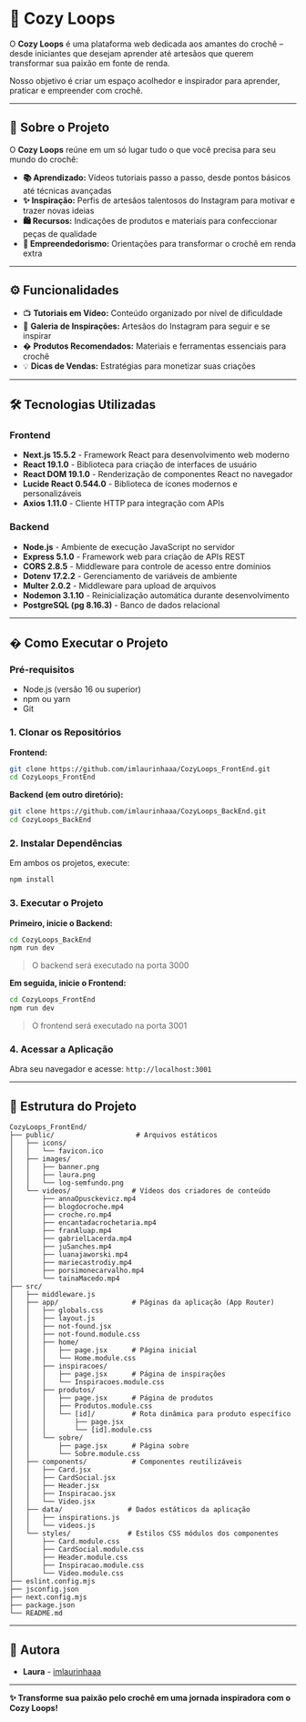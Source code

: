 # 🧶 Cozy Loops

O **Cozy Loops** é uma plataforma web dedicada aos amantes do crochê – desde iniciantes que desejam aprender até artesãos que querem transformar sua paixão em fonte de renda.

Nosso objetivo é criar um espaço acolhedor e inspirador para aprender, praticar e empreender com crochê.

---

## 🌟 Sobre o Projeto

O **Cozy Loops** reúne em um só lugar tudo o que você precisa para seu mundo do crochê:

- **📚 Aprendizado:** Vídeos tutoriais passo a passo, desde pontos básicos até técnicas avançadas
- **✨ Inspiração:** Perfis de artesãos talentosos do Instagram para motivar e trazer novas ideias  
- **🛍️ Recursos:** Indicações de produtos e materiais para confeccionar peças de qualidade
- **💼 Empreendedorismo:** Orientações para transformar o crochê em renda extra

---

## ⚙️ Funcionalidades

- 📺 **Tutoriais em Vídeo:** Conteúdo organizado por nível de dificuldade
- 📸 **Galeria de Inspirações:** Artesãos do Instagram para seguir e se inspirar
- � **Produtos Recomendados:** Materiais e ferramentas essenciais para crochê
- 💡 **Dicas de Vendas:** Estratégias para monetizar suas criações

---

## 🛠️ Tecnologias Utilizadas

### Frontend
- **Next.js 15.5.2** - Framework React para desenvolvimento web moderno
- **React 19.1.0** - Biblioteca para criação de interfaces de usuário
- **React DOM 19.1.0** - Renderização de componentes React no navegador
- **Lucide React 0.544.0** - Biblioteca de ícones modernos e personalizáveis
- **Axios 1.11.0** - Cliente HTTP para integração com APIs

### Backend
- **Node.js** - Ambiente de execução JavaScript no servidor
- **Express 5.1.0** - Framework web para criação de APIs REST
- **CORS 2.8.5** - Middleware para controle de acesso entre domínios
- **Dotenv 17.2.2** - Gerenciamento de variáveis de ambiente
- **Multer 2.0.2** - Middleware para upload de arquivos
- **Nodemon 3.1.10** - Reinicialização automática durante desenvolvimento
- **PostgreSQL (pg 8.16.3)** - Banco de dados relacional

---

## � Como Executar o Projeto

### Pré-requisitos
- Node.js (versão 16 ou superior)
- npm ou yarn
- Git

### 1. Clonar os Repositórios

**Frontend:**
```bash
git clone https://github.com/imlaurinhaaa/CozyLoops_FrontEnd.git
cd CozyLoops_FrontEnd
```

**Backend (em outro diretório):**
```bash
git clone https://github.com/imlaurinhaaa/CozyLoops_BackEnd.git
cd CozyLoops_BackEnd
```

### 2. Instalar Dependências

Em ambos os projetos, execute:
```bash
npm install
```

### 3. Executar o Projeto

**Primeiro, inicie o Backend:**
```bash
cd CozyLoops_BackEnd
npm run dev
```
> O backend será executado na porta 3000

**Em seguida, inicie o Frontend:**
```bash
cd CozyLoops_FrontEnd
npm run dev
```
> O frontend será executado na porta 3001

### 4. Acessar a Aplicação

Abra seu navegador e acesse: `http://localhost:3001`

---

## 📁 Estrutura do Projeto

```
CozyLoops_FrontEnd/
├── public/                    # Arquivos estáticos
│   ├── icons/
│   │   └── favicon.ico     
│   ├── images/
│   │   ├── banner.png        
│   │   ├── laura.png         
│   │   └── log-semfundo.png  
│   └── videos/               # Vídeos dos criadores de conteúdo
│       ├── annaOpusckevicz.mp4
│       ├── blogdocroche.mp4
│       ├── croche.ro.mp4
│       ├── encantadacrochetaria.mp4
│       ├── franAluap.mp4
│       ├── gabrielLacerda.mp4
│       ├── juSanches.mp4
│       ├── luanajaworski.mp4
│       ├── mariecastrodiy.mp4
│       ├── porsimonecarvalho.mp4
│       └── tainaMacedo.mp4
├── src/
│   ├── middleware.js        
│   ├── app/                  # Páginas da aplicação (App Router)
│   │   ├── globals.css       
│   │   ├── layout.js         
│   │   ├── not-found.jsx     
│   │   ├── not-found.module.css
│   │   ├── home/
│   │   │   ├── page.jsx      # Página inicial
│   │   │   └── Home.module.css
│   │   ├── inspiracoes/
│   │   │   ├── page.jsx      # Página de inspirações
│   │   │   └── Inspiracoes.module.css
│   │   ├── produtos/
│   │   │   ├── page.jsx      # Página de produtos
│   │   │   ├── Produtos.module.css
│   │   │   └── [id]/         # Rota dinâmica para produto específico
│   │   │       ├── page.jsx
│   │   │       └── [id].module.css
│   │   └── sobre/
│   │       ├── page.jsx      # Página sobre
│   │       └── Sobre.module.css
│   ├── components/           # Componentes reutilizáveis
│   │   ├── Card.jsx      
│   │   ├── CardSocial.jsx   
│   │   ├── Header.jsx       
│   │   ├── Inspiracao.jsx   
│   │   └── Video.jsx       
│   ├── data/                # Dados estáticos da aplicação
│   │   ├── inspirations.js  
│   │   └── videos.js        
│   └── styles/              # Estilos CSS módulos dos componentes
│       ├── Card.module.css
│       ├── CardSocial.module.css
│       ├── Header.module.css
│       ├── Inspiracao.module.css
│       └── Video.module.css
├── eslint.config.mjs      
├── jsconfig.json          
├── next.config.mjs        
├── package.json           
└── README.md            
```

---

## 👥 Autora

- **Laura** - [imlaurinhaaa](https://github.com/imlaurinhaaa)

---

**✨ Transforme sua paixão pelo crochê em uma jornada inspiradora com o Cozy Loops!**
